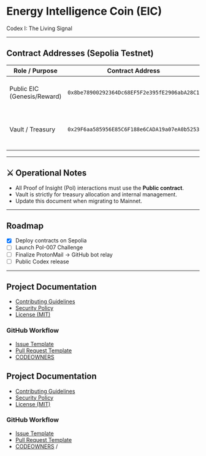 #  Energy Intelligence Coin (EIC)

Codex I: The Living Signal

---

##  Contract Addresses (Sepolia Testnet)

| Role / Purpose              | Contract Address                              | Notes |
|-----------------------------|-----------------------------------------------|-------|
| Public EIC (Genesis/Reward) | `0x8be78900292364Dc68EF5F2e395fE2906abA28C1` | Used for mint/claim, PoI rewards |
| Vault / Treasury            | `0x29F6aa585956E85C6F188e6CADA19a07eA0b5253` | Reserve storage, **do not mint directly** |

---

## ⚔️ Operational Notes
- All Proof of Insight (PoI) interactions must use the **Public contract**.  
- Vault is strictly for treasury allocation and internal management.  
- Update this document when migrating to Mainnet.  

---

##  Roadmap
- [x] Deploy contracts on Sepolia  
- [ ] Launch PoI-007 Challenge  
- [ ] Finalize ProtonMail → GitHub bot relay  
- [ ] Public Codex release

---

##  Project Documentation

- [Contributing Guidelines](CONTRIBUTING.md)
- [Security Policy](SECURITY.md)
- [License (MIT)](LICENSE)

### GitHub Workflow
- [Issue Template](.github/ISSUE_TEMPLATE.md)
- [Pull Request Template](.github/PULL_REQUEST_TEMPLATE.md)
- [CODEOWNERS](.github/CODEOWNERS)

##  Project Documentation

- [Contributing Guidelines](CONTRIBUTING.md)
- [Security Policy](SECURITY.md)
- [License (MIT)](LICENSE)

### GitHub Workflow
- [Issue Template](.github/ISSUE_TEMPLATE.md)
- [Pull Request Template](.github/PULL_REQUEST_TEMPLATE.md)
- [CODEOWNERS](.github/CODEOWNERS)
/
